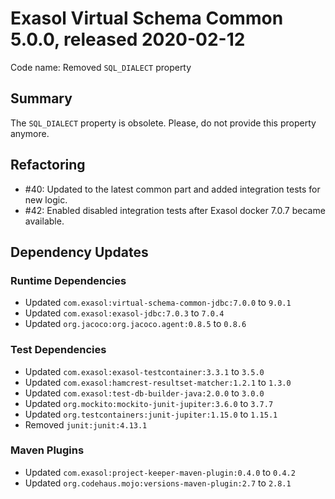 # Exasol Virtual Schema Common 5.0.0, released 2020-02-12

Code name: Removed `SQL_DIALECT` property

## Summary

The `SQL_DIALECT` property is obsolete. Please, do not provide this property anymore.

## Refactoring

* #40: Updated to the latest common part and added integration tests for new logic.
* #42: Enabled disabled integration tests after Exasol docker 7.0.7 became available.

## Dependency Updates

### Runtime Dependencies

* Updated `com.exasol:virtual-schema-common-jdbc:7.0.0` to `9.0.1`
* Updated `com.exasol:exasol-jdbc:7.0.3` to `7.0.4`
* Updated `org.jacoco:org.jacoco.agent:0.8.5` to `0.8.6`
  
### Test Dependencies

* Updated `com.exasol:exasol-testcontainer:3.3.1` to `3.5.0`
* Updated `com.exasol:hamcrest-resultset-matcher:1.2.1` to `1.3.0`
* Updated `com.exasol:test-db-builder-java:2.0.0` to `3.0.0`
* Updated `org.mockito:mockito-junit-jupiter:3.6.0` to `3.7.7`
* Updated `org.testcontainers:junit-jupiter:1.15.0` to `1.15.1`
* Removed `junit:junit:4.13.1`

### Maven Plugins

* Updated `com.exasol:project-keeper-maven-plugin:0.4.0` to `0.4.2`
* Updated `org.codehaus.mojo:versions-maven-plugin:2.7` to `2.8.1`